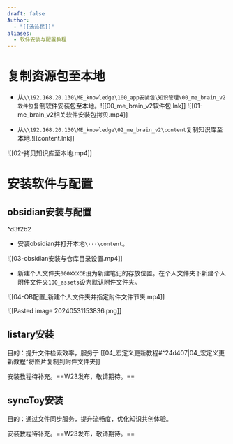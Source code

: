 ```yaml
---
draft: false
Author:
  - "[[汤沁民]]"
aliases:
  - 软件安装与配置教程
---
```

# 复制资源包至本地

- 从`\\192.168.20.130\ME_knowledge\100_app安装包\知识管理\00_me_brain_v2软件包`复制软件安装包至本地。![[00_me_brain_v2软件包.lnk]]
![[01-me_brain_v2相关软件安装包拷贝.mp4]]

- 从`\\192.168.20.130\ME_knowledge\02_me_brain_v2\content`复制知识库至本地.![[content.lnk]]

![[02-拷贝知识库至本地.mp4]]

# 安装软件与配置

## obsidian安装与配置
^d3f2b2

- 安装obsidian并打开本地`\···\content`。

![[03-obsidian安装与仓库目录设置.mp4]]

- 新建个人文件夹`000XXXCE`设为新建笔记的存放位置。在个人文件夹下新建个人附件文件夹`100_assets`设为默认附件文件夹。

![[04-OB配置_新建个人文件夹并指定附件文件节夹.mp4]]

![[Pasted image 20240531153836.png]]

## listary安装

目的：提升文件检索效率，服务于 [[04_宏定义更新教程#^24d407|04_宏定义更新教程^将图片复制到附件文件夹]]

安装教程待补充。==W23发布，敬请期待。==

## syncToy安装

目的：通过文件同步服务，提升流畅度，优化知识共创体验。

安装教程待补充。==W23发布，敬请期待。==
